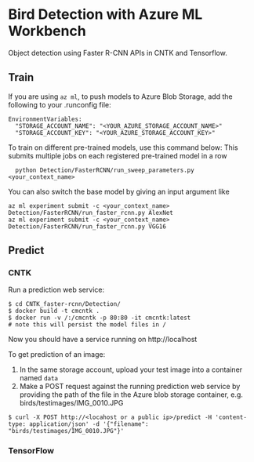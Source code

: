 # Bird Detection with Azure ML Workbench

Object detection using Faster R-CNN APIs in CNTK and Tensorflow.

## Train

If you are using `az ml`, to push models to Azure Blob Storage, add the following to your .runconfig file:

```
EnvironmentVariables:
  "STORAGE_ACCOUNT_NAME": "<YOUR_AZURE_STORAGE_ACCOUNT_NAME>"
  "STORAGE_ACCOUNT_KEY": "<YOUR_AZURE_STORAGE_ACCOUNT_KEY>"
```

To train on different pre-trained models, use this command below:
This submits multiple jobs on each registered pre-trained model in a row

```
  python Detection/FasterRCNN/run_sweep_parameters.py <your_context_name>
```

You can also switch the base model by giving an input argument like 

```
az ml experiment submit -c <your_context_name> Detection/FasterRCNN/run_faster_rcnn.py AlexNet
az ml experiment submit -c <your_context_name> Detection/FasterRCNN/run_faster_rcnn.py VGG16
```

## Predict

### CNTK

Run a prediction web service:

```
$ cd CNTK_faster-rcnn/Detection/
$ docker build -t cmcntk .
$ docker run -v /:/cmcntk -p 80:80 -it cmcntk:latest
# note this will persist the model files in /

```
Now you should have a service running on 
http://localhost

To get prediction of an image:
1. In the same storage account, upload your test image into a container named `data`
2. Make a POST request against the running prediction web service by providing the path of the file in the Azure blob storage container, e.g. birds/testimages/IMG_0010.JPG

```
$ curl -X POST http://<locahost or a public ip>/predict -H 'content-type: application/json' -d '{"filename": "birds/testimages/IMG_0010.JPG"}'

```

### TensorFlow


